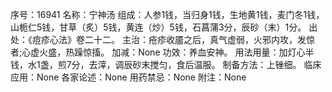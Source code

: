 序号：16941
名称：宁神汤
组成：人参1钱，当归身1钱，生地黄1钱，麦门冬1钱，山栀仁5钱，甘草（炙）5钱，黄连（炒）5钱，石菖蒲3分，辰砂（末）1分。
出处：《痘疹心法》卷二十二。
主治：疮疹收靥之后，真气虚弱，火邪内攻，发惊者;心虚火盛，热躁惊搐。
加减：None
功效：养血安神。
用法用量：加灯心半钱，水1盏，煎7分，去滓，调辰砂末搅匀，食后温服。
制备方法：上锉细。
临床应用：None
各家论述：None
用药禁忌：None
附注：None
